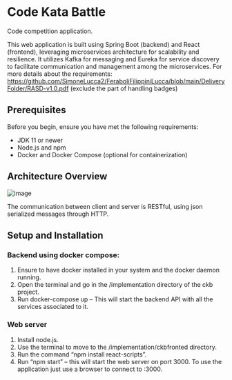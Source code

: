 # Code Kata Battle

Code competition application.

This web application is built using Spring Boot (backend) and React (frontend), leveraging microservices architecture for scalability and resilience. 
It utilizes Kafka for messaging and Eureka for service discovery to facilitate communication and management among the microservices.
For more details about the requirements: https://github.com/SimoneLucca2/FeraboliFilippiniLucca/blob/main/DeliveryFolder/RASD-v1.0.pdf
(exclude the part of handling badges)

## Prerequisites

Before you begin, ensure you have met the following requirements:
- JDK 11 or newer
- Node.js and npm
- Docker and Docker Compose (optional for containerization)

## Architecture Overview

![image](https://github.com/SimoneLucca2/FeraboliFilippiniLucca/assets/106387524/77db9cc5-d7e0-49cf-aa4d-acab7fa40504)

The communication between client and server is RESTful, using json serialized messages through HTTP.

## Setup and Installation

### Backend using docker compose:
1.	Ensure to have docker installed in your system and the docker daemon running.
2.	Open the terminal and go in the /implementation directory of the ckb project.
3.	Run docker-compose up – This will start the backend API with all the services associated to it.

### Web server
1.	Install node.js.
2.	Use the terminal to move to the /implementation/ckbfronted directory.
3.	Run the command “npm install react-scripts”.
4.	Run “npm start” – this will start the web server on port 3000.
To use the application just use a browser to connect to <web server ip>:3000.
